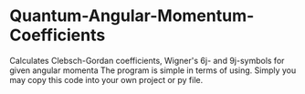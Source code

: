 # Quantum-Angular-Momentum-Coefficients
Calculates Clebsch-Gordan coefficients, Wigner's 6j- and 9j-symbols for given angular momenta
The program is simple in terms of using. Simply you may copy this code into your own project or py file. 
